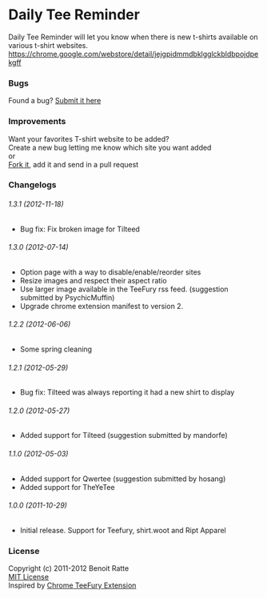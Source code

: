 # Daily Tee Reminder
Daily Tee Reminder will let you know when there is new t-shirts available on various t-shirt websites.  
https://chrome.google.com/webstore/detail/jejgpidmmdbklgglckbldbpojdpekgff

### Bugs
Found a bug? [Submit it here](https://github.com/dotneB/DailyTeeReminder/issues/new)

### Improvements
Want your favorites T-shirt website to be added?  
Create a new bug letting me know which site you want added  
or  
[Fork it](https://github.com/dotneB/DailyTeeReminder/), add it and send in a pull request

### Changelogs
###### 1.3.1 (2012-11-18)
* Bug fix: Fix broken image for Tilteed

###### 1.3.0 (2012-07-14)
* Option page with a way to disable/enable/reorder sites
* Resize images and respect their aspect ratio
* Use larger image available in the TeeFury rss feed. (suggestion submitted by PsychicMuffin)
* Upgrade chrome extension manifest to version 2.

###### 1.2.2 (2012-06-06)
* Some spring cleaning

###### 1.2.1 (2012-05-29)
* Bug fix: Tilteed was always reporting it had a new shirt to display

###### 1.2.0 (2012-05-27)
* Added support for Tilteed (suggestion submitted by mandorfe)

###### 1.1.0 (2012-05-03)
* Added support for Qwertee (suggestion submitted by hosang)
* Added support for TheYeTee

###### 1.0.0 (2011-10-29)
* Initial release. Support for Teefury, shirt.woot and Ript Apparel

### License 
Copyright (c) 2011-2012 Benoit Ratte  
[MIT License](http://www.opensource.org/licenses/mit-license.php)  
Inspired by [Chrome TeeFury Extension](http://code.google.com/p/chrome-teefury-extension/)